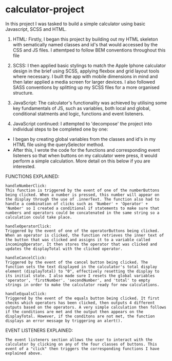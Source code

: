 # calculator-project

In this project I was tasked to build a simple calculator using basic Javascript, SCSS and HTML.

1. HTML: Firstly, I began this project by building out my HTML skeleton with sematically named classes and id's that would accessed by the CSS and JS files. I attemtped to follow BEM conventions throughout this file

2. SCSS: I then applied basic stylings to match the Apple Iphone calculator design in the brief using SCSS, applying flexbox and grid layout tools where necessary. I built the app with mobile dimensions in mind and then later applied a media screen for larger devices. I also followed SASS conventions by splitting up my SCSS files for a more organised structure.

3. JavaScript: The calculator's functionality was achieved by utilising some key fundamentals of JS, such as variables, both local and global, conditional statments and logic, functions and event listeners.

4. JavaScript continued: I attempted to 'decompose' the project into individual steps to be completed one by one:

- I began by creating global variables from the classes and id's in my HTML file using the querySelector method.
- After this, I wrote the code for the functions and corresponding event listeners so that when buttons on my calculator were press, it would perform a simple calculation. More detail on this below if you are interested.

FUNCTIONS EXPLAINED:

    handleNumberClick:
    This function is triggered by the event of one of the numberButtons being clicked. When a number is pressed, this number will appear on the display through the use of .innerText. The function also had to handle a combination of clicks such as 'Number' + 'Operator' + 'Number' so I created a conditional if statements to make sure that numbers and operators could be concatenated in the same string so a calculation could take place.

    handleOperatorClick:
    Triggered by the event of one of the operatorButtons being clicked. When an operator is clicked, the function retrieves the inner text of the button that was clicked and assigns it to a variable called incomingOperator. It then stores the operator that was clicked and updates the displayTotal with the clicked operator.

    handleCancelClick:
    Triggered by the event of the cancel button being clicked. The function sets the text displayed in the calculator's total display element (displayTotal) to "0", effectively resetting the display to its initial state. I also made sure I resets the global variables 'operator', 'firstNumber', 'secondNumber', and 'total' to empty strings in order to make the calculator ready for new calculations.

    handleEqualsClick:
    Triggered by the event of the equals button being clicked. It first checks which operators has been clicked, then outputs 4 different outputs based on the operators. A very simple calculation then follows if the conditions are met and the output then appears on the displayTotal. However, if the conditons are not met, the function displays an error message by triggering an alert().

EVENT LISTENERS EXPLAINED:

    The event listeners section allows the user to interact with the calculator by clicking on any of the four classes of buttons. This event of a "click" then triggers the corresponding functions I have explained above.
